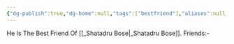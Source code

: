 ```yaml
---
{"dg-publish":true,"dg-home":null,"tags":["bestfriend"],"aliases":null,"name":"Depdeep Biswas","phone":null,"whatsapp-number":null,"permalink":"/depdeep-biswas/depdeep-biswas/","dgPassFrontmatter":true}
---
```


He Is The Best Friend Of [[_Shatadru Bose\|_Shatadru Bose]].
Friends:-
